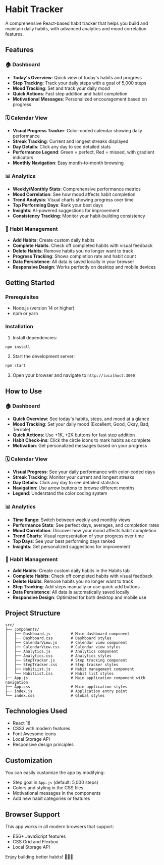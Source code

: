 # Habit Tracker

A comprehensive React-based habit tracker that helps you build and maintain daily habits, with advanced analytics and mood correlation features.

## Features

### 🏠 Dashboard
- **Today's Overview**: Quick view of today's habits and progress
- **Step Tracking**: Track your daily steps with a goal of 5,000 steps
- **Mood Tracking**: Set and track your daily mood
- **Quick Actions**: Fast step addition and habit completion
- **Motivational Messages**: Personalized encouragement based on progress

### 🗓️ Calendar View
- **Visual Progress Tracker**: Color-coded calendar showing daily performance
- **Streak Tracking**: Current and longest streaks displayed
- **Day Details**: Click any day to see detailed stats
- **Performance Legend**: Green = perfect, Red = missed, with gradient indicators
- **Monthly Navigation**: Easy month-to-month browsing

### 📊 Analytics
- **Weekly/Monthly Stats**: Comprehensive performance metrics
- **Mood Correlation**: See how mood affects habit completion
- **Trend Analysis**: Visual charts showing progress over time
- **Top Performing Days**: Rank your best days
- **Insights**: AI-powered suggestions for improvement
- **Consistency Tracking**: Monitor your habit-building consistency

### 🎯 Habit Management
- **Add Habits**: Create custom daily habits
- **Complete Habits**: Check off completed habits with visual feedback
- **Delete Habits**: Remove habits you no longer want to track
- **Progress Tracking**: Shows completion rate and habit count
- **Data Persistence**: All data is saved locally in your browser
- **Responsive Design**: Works perfectly on desktop and mobile devices

## Getting Started

### Prerequisites

- Node.js (version 14 or higher)
- npm or yarn

### Installation

1. Install dependencies:
```bash
npm install
```

2. Start the development server:
```bash
npm start
```

3. Open your browser and navigate to `http://localhost:3000`

## How to Use

### 🏠 Dashboard
- **Quick Overview**: See today's habits, steps, and mood at a glance
- **Mood Tracking**: Set your daily mood (Excellent, Good, Okay, Bad, Terrible)
- **Quick Actions**: Use +1K, +2K buttons for fast step addition
- **Habit Check-ins**: Click the circle icons to mark habits as complete
- **Motivation**: Get personalized messages based on your progress

### 🗓️ Calendar View
- **Visual Progress**: See your daily performance with color-coded days
- **Streak Tracking**: Monitor your current and longest streaks
- **Day Details**: Click any day to see detailed statistics
- **Navigation**: Use arrow buttons to browse different months
- **Legend**: Understand the color coding system

### 📊 Analytics
- **Time Range**: Switch between weekly and monthly views
- **Performance Stats**: See perfect days, averages, and completion rates
- **Mood Correlation**: Discover how your mood affects habit completion
- **Trend Charts**: Visual representation of your progress over time
- **Top Days**: See your best performing days ranked
- **Insights**: Get personalized suggestions for improvement

### 🎯 Habit Management
- **Add Habits**: Create custom daily habits in the Habits tab
- **Complete Habits**: Check off completed habits with visual feedback
- **Delete Habits**: Remove habits you no longer want to track
- **Step Tracking**: Add steps manually or use quick-add buttons
- **Data Persistence**: All data is automatically saved locally
- **Responsive Design**: Optimized for both desktop and mobile use

## Project Structure

```
src/
├── components/
│   ├── Dashboard.js         # Main dashboard component
│   ├── Dashboard.css        # Dashboard styles
│   ├── CalendarView.js      # Calendar view component
│   ├── CalendarView.css     # Calendar view styles
│   ├── Analytics.js         # Analytics component
│   ├── Analytics.css        # Analytics styles
│   ├── StepTracker.js       # Step tracking component
│   ├── StepTracker.css      # Step tracker styles
│   ├── HabitList.js         # Habit management component
│   └── HabitList.css        # Habit list styles
├── App.js                   # Main application component with navigation
├── App.css                  # Main application styles
├── index.js                 # Application entry point
└── index.css                # Global styles
```

## Technologies Used

- React 18
- CSS3 with modern features
- Font Awesome icons
- Local Storage API
- Responsive design principles

## Customization

You can easily customize the app by modifying:
- Step goal in `App.js` (default: 5,000 steps)
- Colors and styling in the CSS files
- Motivational messages in the components
- Add new habit categories or features

## Browser Support

This app works in all modern browsers that support:
- ES6+ JavaScript features
- CSS Grid and Flexbox
- Local Storage API

Enjoy building better habits! 🚶‍♂️✨

